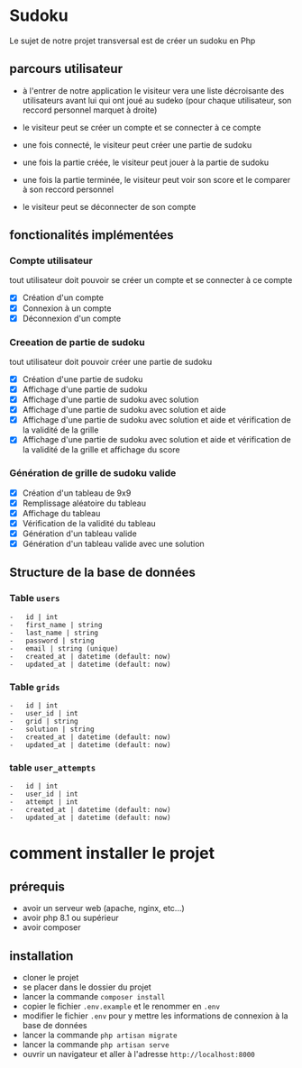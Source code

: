 # Sudoku

Le sujet de notre projet transversal est de créer un sudoku en Php

## parcours utilisateur

- à l'entrer de notre application le visiteur vera une liste décroisante des utilisateurs avant lui qui ont joué au sudeko (pour chaque utilisateur, son reccord personnel marquet à droite)

- le visiteur peut se créer un compte et se connecter à ce compte

- une fois connecté, le visiteur peut créer une partie de sudoku

- une fois la partie créée, le visiteur peut jouer à la partie de sudoku

- une fois la partie terminée, le visiteur peut voir son score et le comparer à son reccord personnel

- le visiteur peut se déconnecter de son compte

## fonctionalités implémentées

### Compte utilisateur

tout utilisateur doit pouvoir se créer un compte et se connecter à ce compte

- [x] Création d'un compte
- [x] Connexion à un compte
- [x] Déconnexion d'un compte

### Creeation de partie de sudoku

tout utilisateur doit pouvoir créer une partie de sudoku

- [x] Création d'une partie de sudoku
- [x] Affichage d'une partie de sudoku
- [x] Affichage d'une partie de sudoku avec solution
- [x] Affichage d'une partie de sudoku avec solution et aide
- [x] Affichage d'une partie de sudoku avec solution et aide et vérification de la validité de la grille
- [x] Affichage d'une partie de sudoku avec solution et aide et vérification de la validité de la grille et affichage du score

### Génération de grille de sudoku valide

- [x] Création d'un tableau de 9x9
- [x] Remplissage aléatoire du tableau
- [x] Affichage du tableau
- [x] Vérification de la validité du tableau
- [x] Génération d'un tableau valide
- [x] Génération d'un tableau valide avec une solution

## Structure de la base de données

### Table `users`

    -   id | int
    -   first_name | string
    -   last_name | string
    -   password | string
    -   email | string (unique)
    -   created_at | datetime (default: now)
    -   updated_at | datetime (default: now)

### Table `grids`

    -   id | int
    -   user_id | int
    -   grid | string
    -   solution | string
    -   created_at | datetime (default: now)
    -   updated_at | datetime (default: now)

### table `user_attempts`

    -   id | int
    -   user_id | int
    -   attempt | int
    -   created_at | datetime (default: now)
    -   updated_at | datetime (default: now)

# comment installer le projet

## prérequis

- avoir un serveur web (apache, nginx, etc...)
- avoir php 8.1 ou supérieur
- avoir composer

## installation

- cloner le projet
- se placer dans le dossier du projet
- lancer la commande `composer install`
- copier le fichier `.env.example` et le renommer en `.env`
- modifier le fichier `.env` pour y mettre les informations de connexion à la base de données
- lancer la commande `php artisan migrate`
- lancer la commande `php artisan serve`
- ouvrir un navigateur et aller à l'adresse `http://localhost:8000`
